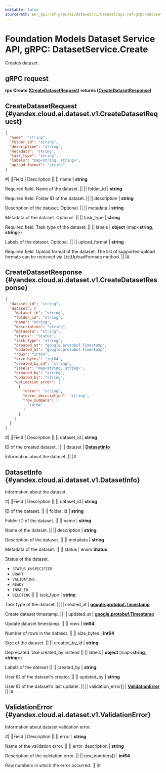 ```yaml
---
editable: false
sourcePath: en/_api-ref-grpc/ai/dataset/v1/dataset/api-ref/grpc/Dataset/create.md
---
```


# Foundation Models Dataset Service API, gRPC: DatasetService.Create

Creates dataset.

## gRPC request

**rpc Create ([CreateDatasetRequest](#yandex.cloud.ai.dataset.v1.CreateDatasetRequest)) returns ([CreateDatasetResponse](#yandex.cloud.ai.dataset.v1.CreateDatasetResponse))**

## CreateDatasetRequest {#yandex.cloud.ai.dataset.v1.CreateDatasetRequest}

```json
{
  "name": "string",
  "folder_id": "string",
  "description": "string",
  "metadata": "string",
  "task_type": "string",
  "labels": "map<string, string>",
  "upload_format": "string"
}
```

#|
||Field | Description ||
|| name | **string**

Required field. Name of the dataset. ||
|| folder_id | **string**

Required field. Folder ID of the dataset. ||
|| description | **string**

Description of the dataset. Optional. ||
|| metadata | **string**

Metadata of the dataset. Optional. ||
|| task_type | **string**

Required field. Task type of the dataset. ||
|| labels | **object** (map<**string**, **string**>)

Labels of the dataset. Optional. ||
|| upload_format | **string**

Required field. Upload format of the dataset.
The list of supported upload formats can be retrieved via ListUploadFormats method. ||
|#

## CreateDatasetResponse {#yandex.cloud.ai.dataset.v1.CreateDatasetResponse}

```json
{
  "dataset_id": "string",
  "dataset": {
    "dataset_id": "string",
    "folder_id": "string",
    "name": "string",
    "description": "string",
    "metadata": "string",
    "status": "Status",
    "task_type": "string",
    "created_at": "google.protobuf.Timestamp",
    "updated_at": "google.protobuf.Timestamp",
    "rows": "int64",
    "size_bytes": "int64",
    "created_by_id": "string",
    "labels": "map<string, string>",
    "created_by": "string",
    "updated_by": "string",
    "validation_error": [
      {
        "error": "string",
        "error_description": "string",
        "row_numbers": [
          "int64"
        ]
      }
    ]
  }
}
```

#|
||Field | Description ||
|| dataset_id | **string**

ID of the created dataset. ||
|| dataset | **[DatasetInfo](#yandex.cloud.ai.dataset.v1.DatasetInfo)**

Information about the dataset. ||
|#

## DatasetInfo {#yandex.cloud.ai.dataset.v1.DatasetInfo}

Information about the dataset.

#|
||Field | Description ||
|| dataset_id | **string**

ID of the dataset. ||
|| folder_id | **string**

Folder ID of the dataset. ||
|| name | **string**

Name of the dataset. ||
|| description | **string**

Description of the dataset. ||
|| metadata | **string**

Metadata of the dataset. ||
|| status | enum **Status**

Status of the dataset.

- `STATUS_UNSPECIFIED`
- `DRAFT`
- `VALIDATING`
- `READY`
- `INVALID`
- `DELETING` ||
|| task_type | **string**

Task type of the dataset. ||
|| created_at | **[google.protobuf.Timestamp](https://developers.google.com/protocol-buffers/docs/reference/google.protobuf#timestamp)**

Create dataset timestamp. ||
|| updated_at | **[google.protobuf.Timestamp](https://developers.google.com/protocol-buffers/docs/reference/google.protobuf#timestamp)**

Update dataset timestamp. ||
|| rows | **int64**

Number of rows in the dataset. ||
|| size_bytes | **int64**

Size of the dataset. ||
|| created_by_id | **string**

Deprecated. Use created_by instead ||
|| labels | **object** (map<**string**, **string**>)

Labels of the dataset ||
|| created_by | **string**

User ID of the dataset's creator. ||
|| updated_by | **string**

User ID of the dataset's last updater. ||
|| validation_error[] | **[ValidationError](#yandex.cloud.ai.dataset.v1.ValidationError)** ||
|#

## ValidationError {#yandex.cloud.ai.dataset.v1.ValidationError}

Information about dataset validation error.

#|
||Field | Description ||
|| error | **string**

Name of the validation error. ||
|| error_description | **string**

Description of the validation error. ||
|| row_numbers[] | **int64**

Row numbers in which the error occurred. ||
|#